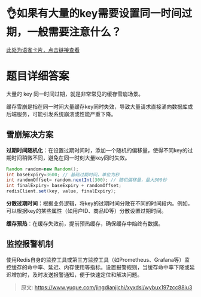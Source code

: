 # 👌如果有大量的key需要设置同一时间过期，一般需要注意什么？

[此处为语雀卡片，点击链接查看](https://www.yuque.com/jingdianjichi/xyxdsi/wybux197zcc88iu3#cCNvx)

# 题目详细答案
大量的 key 同一时间过期，就是非常常见的缓存雪崩场景。

缓存雪崩是指在同一时间大量缓存key同时失效，导致大量请求直接涌向数据库或后端服务，可能引发系统崩溃或性能严重下降。

## 雪崩解决方案
**过期时间随机化**：在设置过期时间时，添加一个随机的偏移量，使得不同key的过期时间稍微不同，避免在同一时刻大量key同时失效。

```java
Random random=new Random();
int baseExpiry=3600; // 基础过期时间，单位为秒
int randomOffset= random.nextInt(300); // 随机偏移量，最大300秒
int finalExpiry= baseExpiry + randomOffset;
redisClient.set(key, value, finalExpiry);
```

**分散过期时间**：根据业务逻辑，将key的过期时间分散在不同的时间段内。例如，可以根据key的某些属性（如用户ID、商品ID等）分散设置过期时间。

**缓存预热**：在缓存失效前，提前预热缓存，确保缓存中始终有数据。

## 监控报警机制
使用Redis自身的监控工具或第三方监控工具（如Prometheus、Grafana等）监控缓存的命中率、延迟、内存使用等指标。设置报警规则，当缓存命中率下降或延迟增加时，及时发送报警通知，便于快速定位和解决问题。



> 原文: <https://www.yuque.com/jingdianjichi/xyxdsi/wybux197zcc88iu3>
